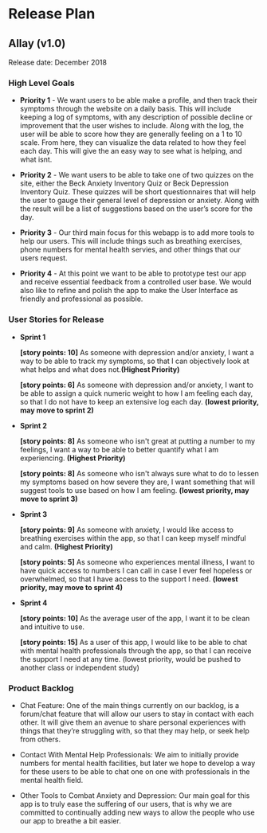 # Release Plan
## Allay (v1.0)
Release date: December 2018

### High Level Goals
* **Priority 1** -
We want users to be able make a profile, and then track their symptoms through the website on a daily basis. This will include keeping a log of symptoms, with any description of possible decline or improvement that the user wishes to include. Along with the log, the user will be able to score how they are generally feeling on a 1 to 10 scale. From here, they can visualize the data related to how they feel each day. This will give the an easy way to see what is helping, and what isnt.

* **Priority 2** -
We want users to be able to take one of two quizzes on the site, either the Beck Anxiety Inventory Quiz or Beck Depression Inventory Quiz. These quizzes will be short questionnaires that will help the user to gauge their general level of depression or anxiety. Along with the result will be a list of suggestions based on the user’s score for the day.

* **Priority 3** -
Our third main focus for this webapp is to add more tools to help our users. This will include things such as breathing exercises, phone numbers for mental health servies, and other things that our users request.

* **Priority 4** -
At this point we want to be able to prototype test our app and receive essential feedback from a controlled user base. We would also like to refine and polish the app to make the User Interface as friendly and professional as possible.

### User Stories for Release
* **Sprint 1**

	**[story points: 10]**	As someone with depression and/or anxiety, I want a way to be able to track my symptoms, so that I can objectively look at what helps and what does not.**(Highest Priority)**
  
	**[story points: 6]** As someone with depression and/or anxiety, I want to be able to assign a quick numeric weight to how I am feeling each day, so that I do not have to keep an extensive log each day. **(lowest priority, may move to sprint 2)**
  
* **Sprint 2**

  **[story points: 8]** As someone who isn't great at putting a number to my feelings, I want a way to be able to better quantify what I am experiencing. **(Highest Priority)**
  
  **[story points: 8]** As someone who isn't always sure what to do to lessen my symptoms based on how severe they are, I want something that will suggest tools to use based on how I am feeling. **(lowest priority, may move to sprint 3)**
  
* **Sprint 3**

  **[story points: 9]** As someone with anxiety, I would like access to breathing exercises within the app, so that I can keep myself mindful and calm. **(Highest Priority)**
  
  **[story points: 5]** As someone who experiences mental illness, I want to have quick access to numbers I can call in case I ever feel hopeless or overwhelmed, so that I have access to the support I need. **(lowest priority, may move to sprint 4)**
  
* **Sprint 4**

  **[story points: 10]** As the average user of the app, I want it to be clean and intuitive to use.

  **[story points: 15]** As a user of this app, I would like to be able to chat with mental health professionals through the app, so that I can receive the support I need at any time. (lowest priority, would be pushed to another class or independent study)

### Product Backlog
* Chat Feature: One of the main things currently on our backlog, is a forum/chat feature that will allow our users to stay in contact with each other. It will give them an avenue to share personal experiences with things that they’re struggling with, so that they may help, or seek help from others. 

* Contact With Mental Help Professionals: We aim to initially provide numbers for mental health facilities, but later we hope to develop a way for these users to be able to chat one on one with professionals in the mental health field.

* Other Tools to Combat Anxiety and Depression: Our main goal for this app is to truly ease the suffering of our users, that is why we are committed to continually adding new ways to allow the people who use our app to breathe a bit easier.
